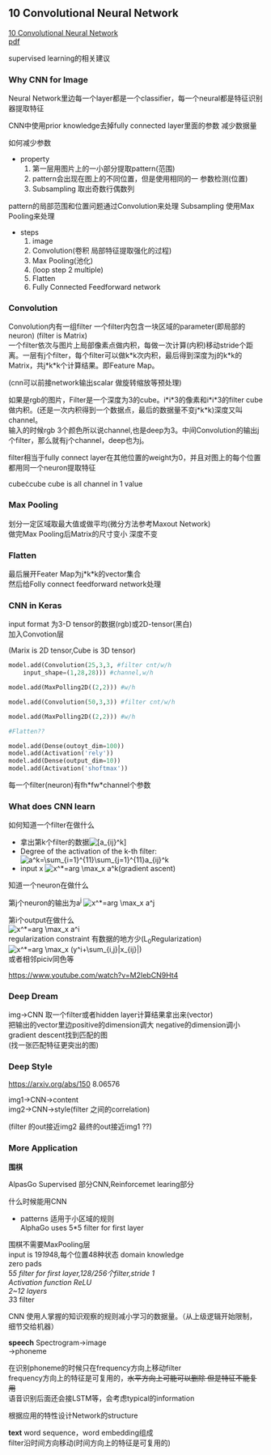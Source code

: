 ## 10 Convolutional Neural Network
[10 Convolutional Neural Network](https://www.youtube.com/watch?v=FrKWiRv254g&list=PLJV_el3uVTsPy9oCRY30oBPNLCo89yu49&index=19)  
[pdf](http://speech.ee.ntu.edu.tw/~tlkagk/courses/ML_2017/Lecture/CNN.pdf)


supervised learning的相关建议

### Why CNN for Image
Neural Network里边每一个layer都是一个classifier，每一个neural都是特征识别器提取特征

CNN中使用prior knowledge去掉fully connected layer里面的参数 减少数据量

如何减少参数  
- property
    1. 第一层用图片上的一小部分提取pattern(范围)
    2. pattern会出现在图上的不同位置，但是使用相同的一  参数检测(位置)
    3. Subsampling 取出奇数行偶数列

pattern的局部范围和位置问题通过Convolution来处理
Subsampling 使用Max Pooling来处理

- steps
    1. image
    2. Convolution(卷积 局部特征提取强化的过程)
    3. Max Pooling(池化)
    4. (loop step 2 multiple)
    5. Flatten
    6. Fully Connected Feedforward network

### Convolution
Convolution内有一组filter 一个filter内包含一块区域的parameter(即局部的neuron) (filter is Matrix)  
一个filter依次与图片上局部像素点做内积，每做一次计算(内积)移动stride个距离。一层有j个filter，每个filter可以做k\*k次内积，最后得到深度为j的k*k的Matrix，共j\*k\*k个计算结果。即Feature Map。

(cnn可以前接network输出scalar 做旋转缩放等预处理)

如果是rgb的图片，Filter是一个深度为3的cube。i\*i\*3的像素和i\*i\*3的filter cube做内积。(还是一次内积得到一个数据点，最后的数据量不变j\*k\*k)深度又叫channel。  
输入的时候rgb 3个颜色所以说channel,也是deep为3。中间Convolution的输出j个filter，那么就有j个channel，deep也为j。

filter相当于fully connect layer在其他位置的weight为0，并且对图上的每个位置都用同一个neuron提取特征

cube&cdot;cube  cube is all channel in 1 value

### Max Pooling
划分一定区域取最大值或做平均(微分方法参考Maxout Network)  
做完Max Pooling后Matrix的尺寸变小 深度不变

### Flatten
最后展开Feater Map为j\*k\*k的vector集合  
然后给Folly connect feedforward network处理


### CNN in Keras
input format 为3-D tensor的数据(rgb)或2D-tensor(黑白)  
加入Convotion层

(Marix is 2D tensor,Cube is 3D tensor)

```python
model.add(Convolution(25,3,3, #filter cnt/w/h
    input_shape=(1,28,28))) #channel,w/h

model.add(MaxPolling2D((2,2))) #w/h

model.add(Convolution(50,3,3)) #filter cnt/w/h

model.add(MaxPolling2D((2,2))) #w/h

#Flatten??

model.add(Dense(outoyt_dim=100))
model.add(Activation('rely'))
model.add(Dense(output_dim=10))
model.add(Activation('shoftmax'))
```

每一个filter(neuron)有fh\*fw\*channel个参数

### What does CNN learn

如何知道一个filter在做什么

- 拿出第k个filter的数据<img src="https://latex.codecogs.com/gif.latex?\bg_white&space;[a_{ij}^k]" title="[a_{ij}^k]" />  
- Degree of the activation of the k-th filter:<img src="https://latex.codecogs.com/gif.latex?\bg_white&space;a^k=\sum_{i=1}^{11}\sum_{j=1}^{11}a_{ij}^k" title="a^k=\sum_{i=1}^{11}\sum_{j=1}^{11}a_{ij}^k" />
- input x <img src="https://latex.codecogs.com/gif.latex?\bg_white&space;x^*=arg&space;\max_x&space;a^k" title="x^*=arg \max_x a^k" />(gradient ascent)

知道一个neuron在做什么

第j个neuron的输出为a<sup>j</sup> 
<img src="https://latex.codecogs.com/gif.latex?\bg_white&space;x^*=arg&space;\max_x&space;a^j" title="x^*=arg \max_x a^j" />


第i个output在做什么  
<img src="https://latex.codecogs.com/gif.latex?\bg_white&space;x^*=arg&space;\max_x&space;a^i" title="x^*=arg \max_x a^i" />  
regularization constraint 有数据的地方少(L<sub>0</sub>Regularization)
<img src="https://latex.codecogs.com/gif.latex?\bg_white&space;x^*=arg&space;\max_x&space;(y^i&plus;\sum_{i,j}|x_{ij}|)" title="x^*=arg \max_x (y^i+\sum_{i,j}|x_{ij}|)" />  
或者相邻piciv同色等

https://www.youtube.com/watch?v=M2IebCN9Ht4

### Deep Dream
img&rightarrow;CNN 取一个filter或者hidden layer计算结果拿出来(vector)  
把输出的vector里边positive的dimension调大 negative的dimension调小  
gradient descent找到匹配的图  
(找一张匹配特征更突出的图)

### Deep Style
https://arxiv.org/abs/150
8.06576

img1&rightarrow;CNN&rightarrow;content  
img2&rightarrow;CNN&rightarrow;style(filter 之间的correlation)  

(filter 的out接近img2 最终的out接近img1 ??)

### More Application
**围棋**

AlpasGo Supervised 部分CNN,Reinforcemet learing部分

什么时候能用CNN
- patterns 适用于小区域的规则  
  AlphaGo uses 5*5 filter for first layer

围棋不需要MaxPooling层  
input is 19*19*48,每个位置48种状态 domain knowledge  
zero pads  
5*5 filter for first layer,128/256个filter,stride 1  
Activation function ReLU  
2~12 layers  
3*3 filter


CNN 使用人掌握的知识观察的规则减小学习的数据量。（从上级逻辑开始限制，细节交给机器）

**speech**
Spectrogram&rightarrow;image  
&rightarrow;phoneme

在识别phoneme的时候只在frequency方向上移动filter  
frequency方向上的特征是可复用的，<del>水平方向上可能可以删除 但是特征不能复用</del>  
语音识别后面还会接LSTM等，会考虑typical的information

根据应用的特性设计Network的structure

**text**
word sequence，word embedding组成  
filter沿时间方向移动(时间方向上的特征是可复用的)